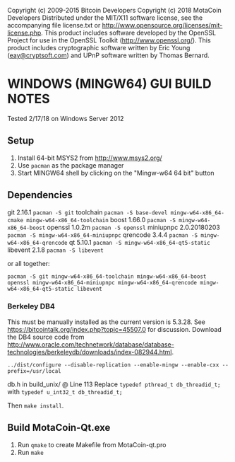 Copyright (c) 2009-2015 Bitcoin Developers
Copyright (c) 2018 MotaCoin Developers
Distributed under the MIT/X11 software license, see the accompanying
file license.txt or http://www.opensource.org/licenses/mit-license.php.
This product includes software developed by the OpenSSL Project for use in
the OpenSSL Toolkit (http://www.openssl.org/).  This product includes
cryptographic software written by Eric Young (eay@cryptsoft.com) and UPnP
software written by Thomas Bernard.

# WINDOWS (MINGW64) GUI BUILD NOTES
Tested 2/17/18 on Windows Server 2012

## Setup
1. Install 64-bit MSYS2 from http://www.msys2.org/
2. Use `pacman` as the package manager
3. Start MINGW64 shell by clicking on the "Mingw-w64 64 bit" button

## Dependencies
git             2.16.1          `pacman -S git`
toolchain                       `pacman -S base-devel mingw-w64-x86_64-cmake mingw-w64-x86_64-toolchain`
boost           1.66.0          `pacman -S mingw-w64-x86_64-boost`
openssl         1.0.2m          `pacman -S openssl`
miniupnpc       2.0.20180203    `pacman -S mingw-w64-x86_64-miniupnpc`
qrencode        3.4.4           `pacman -S mingw-w64-x86_64-qrencode`
qt              5.10.1          `pacman -S mingw-w64-x86_64-qt5-static`
libevent        2.1.8           `pacman -S libevent`

or all together:

`pacman -S git mingw-w64-x86_64-toolchain mingw-w64-x86_64-boost openssl mingw-w64-x86_64-miniupnpc mingw-w64-x86_64-qrencode mingw-w64-x86_64-qt5-static libevent`

### Berkeley DB4
This must be manually installed as the current version is 5.3.28. See https://bitcointalk.org/index.php?topic=45507.0 for discussion. Download the DB4 source code from http://www.oracle.com/technetwork/database/database-technologies/berkeleydb/downloads/index-082944.html.

`../dist/configure --disable-replication --enable-mingw --enable-cxx --prefix=/usr/local`

db.h in build_unix/
@ Line 113 Replace `typedef pthread_t db_threadid_t;` with `typedef u_int32_t db_threadid_t;`

Then `make install`. 

## Build MotaCoin-Qt.exe
1. Run `qmake` to create Makefile from MotaCoin-qt.pro
2. Run `make`
